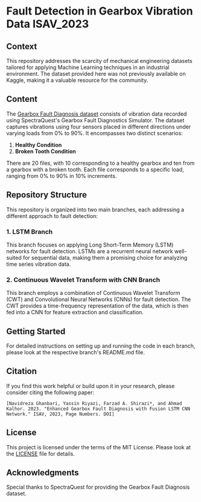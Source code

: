 # Fault Detection in Gearbox Vibration Data ISAV_2023


## Context

This repository addresses the scarcity of mechanical engineering datasets tailored for applying Machine Learning techniques in an industrial environment. The dataset provided here was not previously available on Kaggle, making it a valuable resource for the community.

## Content

The [Gearbox Fault Diagnosis dataset](https://www.kaggle.com/datasets/brjapon/gearbox-fault-diagnosis) consists of vibration data recorded using SpectraQuest's Gearbox Fault Diagnostics Simulator. The dataset captures vibrations using four sensors placed in different directions under varying loads from 0% to 90%. It encompasses two distinct scenarios:

1. **Healthy Condition**
2. **Broken Tooth Condition**

There are 20 files, with 10 corresponding to a healthy gearbox and ten from a gearbox with a broken tooth. Each file corresponds to a specific load, ranging from 0% to 90% in 10% increments.

## Repository Structure

This repository is organized into two main branches, each addressing a different approach to fault detection:

### 1. LSTM Branch

This branch focuses on applying Long Short-Term Memory (LSTM) networks for fault detection. LSTMs are a recurrent neural network well-suited for sequential data, making them a promising choice for analyzing time series vibration data.

### 2. Continuous Wavelet Transform with CNN Branch

This branch employs a combination of Continuous Wavelet Transform (CWT) and Convolutional Neural Networks (CNNs) for fault detection. The CWT provides a time-frequency representation of the data, which is then fed into a CNN for feature extraction and classification.

## Getting Started

For detailed instructions on setting up and running the code in each branch, please look at the respective branch's README.md file.

## Citation

If you find this work helpful or build upon it in your research, please consider citing the following paper:

```
[Navidreza Ghanbari, Yassin Riyazi, Farzad A. Shirazi*, and Ahmad Kalhor. 2023. "Enhanced Gearbox Fault Diagnosis with Fusion LSTM CNN Network." ISAV, 2023, Page Numbers. DOI]
```

## License

This project is licensed under the terms of the MIT License. Please look at the [LICENSE](LICENSE) file for details.

## Acknowledgments

Special thanks to SpectraQuest for providing the Gearbox Fault Diagnosis dataset.

